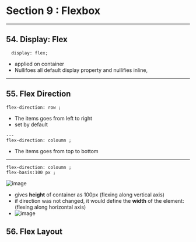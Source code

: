 # Section 9 : Flexbox
---
## 54. Display: Flex

```
  display: flex;
```
- applied on container
- Nullifoes all default display property and nullifies inline, 

---


## 55. Flex Direction
```
flex-direction: row ;
```
- The items goes from left to right
- set by default
```
--- 
flex-direction: coloumn ;
```
- The items goes from top to bottom
---
```
flex-direction: coloumn ;
flex-basis:100 px ;
```
![image](https://github.com/vinitkesh/webdev.notes/assets/139075087/2f33536e-1450-40c6-85de-ad4285feed82)

- gives **height** of container as 100px (flexing along vertical axis)
- if direction was not changed, it would define the **width** of the element:(flexing along horizontal axis)
- ![image](https://github.com/vinitkesh/webdev.notes/assets/139075087/ae9dbe85-a270-4f12-8f80-ad82c979c576)

## 56. Flex Layout
